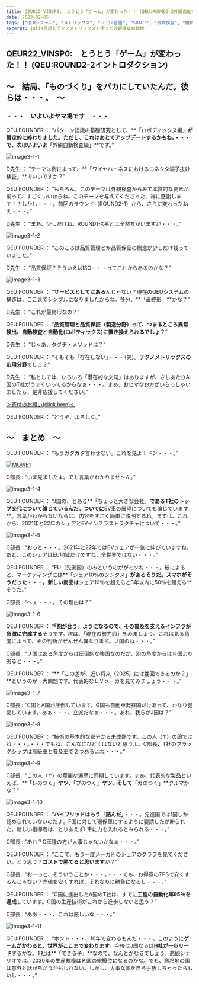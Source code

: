 ```yaml
---
title: QEUR22_VINSP0:　とうとう「ゲーム」が変わった！！ (QEU:ROUND2-2外観自動検査機イントロダクション)
date: 2023-02-05
tags: ["QEUシステム", "メトリックス", "Julia言語", "SOART", "外観検査", "機械学習"]
excerpt: julia言語とテクノメトリックスを使った外観検査自動機
---
```


## QEUR22_VINSP0:　とうとう「ゲーム」が変わった！！ (QEU:ROUND2-2イントロダクション)

## ～　結局、「ものづくり」をバカにしていたんだ。彼らは・・・。　～

### ・・・　いよいよヤマ場です　・・・

QEU:FOUNDER ： “パターン認識の基礎研究として、**「ロボディックス編」**が暫定的に終わりました。ただし、これはあとでアップデートするかもね。・・・で、次はいよいよ**「外観自動検査編」**です。”

![image3-1-1](/2023-02-05-QEUR22_VINSP0/image3-1-1.jpg)

D先生 ： “テーマは例によって、**「ワイヤハーネスにおけるコネクタ端子抜け検査」**でいいですか？”

QEU:FOUNDER ： “もちろん。このテーマは外観検査からみて本質的な要素が揃って、すごくいいからね。このテーマを与えてくださった、神に感謝します！！しかし・・・。前回のラウンド（ROUND2-1）から、さらに変わったねえ・・・。”

D先生 ： “まあ、少しだけね。ROUND1-X系とは全然ちがいますが・・・。”

![image3-1-2](/2023-02-05-QEUR22_VINSP0/image3-1-2.jpg)

QEU:FOUNDER ： “このころは品質管理とか品質保証の概念が少しだけ残っていました。”

D先生 ： “品質保証？そういえばISO・・・ってこれからあるのかな？”

![image3-1-3](/2023-02-05-QEUR22_VINSP0/image3-1-3.jpg)

QEU:FOUNDER ： “**サービスとしてはある**んじゃない？現在のQEUシステムの構造は、ここまでシンプルになりましたからね。多分、**「最終形」**かな？”

D先生 ： “これが最終形なの？”

QEU:FOUNDER ： “**品質管理と品質保証（製造分野）って、つまるところ異常検出、自動検査と自動化(ロボティックス)に置き換えられるでしょ？**”

D先生 ： “じゃあ、タグチ・メソッドは？”

QEU:FOUNDER ： “そもそも「存在しない」・・・（笑）。**テクノメトリックスの応用分野**でしょ？”

D先生 ： “私としては、いろいろ「潜在的な文句」はありますが、さしあたりA国のT社がうまくいってるからなぁ・・・。まあ、おヒマなお方がいらっしゃいましたら、是非応援してください。”

[＞寄付のお願い(click here)＜](https://www.paypal.com/paypalme/QEUglobal?v=1&utm_source=unp&utm_medium=email&utm_campaign=RT000481&utm_unptid=29844400-7613-11ec-ac72-3cfdfef0498d&ppid=RT000481&cnac=HK&rsta=en_GB%28en-HK%29&cust=5QPFDMW9B2T7Q&unptid=29844400-7613-11ec-ac72-3cfdfef0498d&calc=f860991d89600&unp_tpcid=ppme-social-business-profile-creat-ed&page=main%3Aemail%3ART000481&pgrp=main%3Aemail&e=cl&mchn=em&s=ci&mail=sys&appVersion=1.71.0&xt=104038)

QEU:FOUNDER ： “どうぞ、よろしく。”


## ～　まとめ　～

QEU:FOUNDER ： “もうガタガタ言わせない。これを見よ！ドン・・・。”

[![MOVIE1](http://img.youtube.com/vi/-iHd0t0w2ww/0.jpg)](http://www.youtube.com/watch?v=-iHd0t0w2ww "電動車與燃油車大戰結果出爐？豐田章男終於要「投降」！因不適應現時電動車進程而辭任社長？日本汽車業再不能轉型將敲響「喪鐘」？詳細分析電動車如何輾壓燃油車，五年後街上電動車將過半！")

C部長 : “いま見ましたよ。でも言葉がわかりませ～ん。”

![image3-1-4](/2023-02-05-QEUR22_VINSP0/image3-1-4.jpg)

QEU:FOUNDER ： “J国の、とある**「ちょっと大きな会社」**であるT社のトップ交代について論じているんだ。ついでに**EV車の展望についても論じています**。言葉がわからないならば、内容をすごく簡単に説明するね。まずは、これから、2021年と22年のシェアとEVインフラストラクチャについて・・・。”

![image3-1-5](/2023-02-05-QEUR22_VINSP0/image3-1-5.jpg)

C部長 : “おっと・・・。2021年と22年ではEVシェアが一気に伸びていますね。あと、このシェアはEU地域だけですね、全世界ではない・・・。”

QEU:FOUNDER ： “EU（先進国）のみというのががミソね・・・。彼によると、マーケティングには**「シェア10％のジンクス」**があるそうだ。スマホがそうだった・・・。新しい商品は**シェア10％を超えると3年以内に50％を超える**そうだ。”

C部長 : “へぇ・・・。その理由は？”

![image3-1-6](/2023-02-05-QEUR22_VINSP0/image3-1-6.jpg)

QEU:FOUNDER ： “**「割が合う」ようになるので、その普及を支えるインフラが急激に完成する**そうです。次は、「現在の勢力図」をみましょう。これは見る角度によって、その判断がぜんぜん異なります。Ｊ国のね・・・。”

C部長 : “Ｊ国はある角度からは圧倒的な強国なのだが、別の角度からはＫ国より劣ると・・・。”

QEU:FOUNDER ： “**「この差が、近い将来（2025）には挽回できるのか？」**というのが一大問題です。代表的なＥＶメーカを見てみましょう・・・。”

![image3-1-7](/2023-02-05-QEUR22_VINSP0/image3-1-7.jpg)

C部長 : “C国とA国が圧倒しています。G国も自動車発祥国だけあって、かなり健闘しています。あぁ・・・、立派だなぁ・・・。あれ、我らがJ国は？”

![image3-1-8](/2023-02-05-QEUR22_VINSP0/image3-1-8.jpg)

QEU:FOUNDER ： “技術の基本的な部分から未成熟です。この人（↑）の論ではね・・・。・・・でもね、こんなにひどくはないと思うよ。C部長、T社のフラッグシップは高級車と普及車で２つあるよね・・・。”

![image3-1-9](/2023-02-05-QEUR22_VINSP0/image3-1-9.jpg)

C部長 : “この人（↑）の華麗な遍歴に同期しています。まあ、代表的な製品といえば、**「レのつく」**ヤツ、**「プのつく」**ヤツ、そして**「カのつく」**クルマかな？”

![image3-1-10](/2023-02-05-QEUR22_VINSP0/image3-1-10.jpg)

QEU:FOUNDER ： “**ハイブリッドはもう「詰んだ」**・・・。先進国では1国しか認められていないのだよ。F国に対して環保車にするように要請したが断られた。新しい指導者は、とりあえずL車に力を入れるとみられる・・・。”

C部長 : “あれ？C車種の方が大事じゃないかなぁ・・・。”

QEU:FOUNDER ： “ここで、もう一度メーカ別のシェアのグラフを見てください。どう思う？**コストで勝てると思います**か？”

C部長 : “おーっと、そういうことか・・・。・・・でも、お得意のTPSで安くするんじゃない？売値を安くすれば、それなりに勝負になるし・・・。”

QEU:FOUNDER ： “C国に進出したA国のT社は、すでに**工程の自動化率95％を達成**しています。C国の生産技術がこれから進歩しないと思う？”

C部長 : “ああ・・・、これは厳しいな・・・。”

![image3-1-11](/2023-02-05-QEUR22_VINSP0/image3-1-11.jpg)

QEU:FOUNDER ： “ホント・・・、10年で変わるもんだ・・・。このように**ゲームがかわると、世界がここまで変わります**。今後はJ国ならば**H社が一歩リード**するかな。T社は**「できる子」**なので、なんとかなるでしょう。悲観シナリオでは、2030年の生産規模はＫ国の規模位になるのかな。でも、寒冷地の国は意外と話がちがうかもしれない。しかし、大事な国を自ら手放しちゃったらしいし・・・。”

